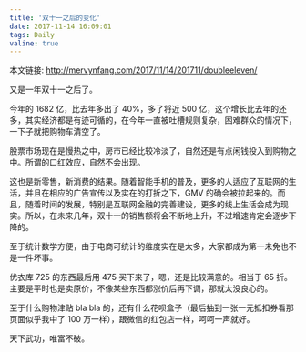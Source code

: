 ```yaml
---
title: '双十一之后的变化'
date: 2017-11-14 16:09:01
tags: Daily
valine: true
---
```


本文链接: http://mervynfang.com/2017/11/14/201711/doubleeleven/

又是一年双十一之后了。

今年的 1682 亿，比去年多出了 40%，多了将近 500 亿，这个增长比去年的还多，其实经济都是有迹可循的，在今年一直被吐槽规则复杂，困难群众的情况下，一下子就把购物车清空了。

<!-- more -->

股票市场现在是慢热之中，房市已经比较冷淡了，自然还是有点闲钱投入到购物之中。所谓的口红效应，自然不会出现。

这也是新零售，新消费的结果。随着智能手机的普及，更多的人适应了互联网的生活，并且在相应的广告宣传以及实在的打折之下，GMV 的确会被拉起来的。而且，随着时间的发展，特别是互联网金融的完善建设，更多的线上生活会成为现实。所以，在未来几年，双十一的销售额将会不断地上升，不过增速肯定会逐步下降的。

至于统计数学方便，由于电商可统计的维度实在是太多，大家都成为第一未免也不是一件坏事。

优衣库 725 的东西最后用 475 买下来了，嗯，还是比较满意的。相当于 65 折。主要是平时也是卖原价，不像某些东西都涨价后再下调，那就太没良心的。

至于什么购物津贴 bla bla 的，还有什么花呗盒子（最后抽到一张一元抵扣券看那页面似乎我中了 100 万一样），跟微信的红包店一样，呵呵一声就好。

天下武功，唯富不破。